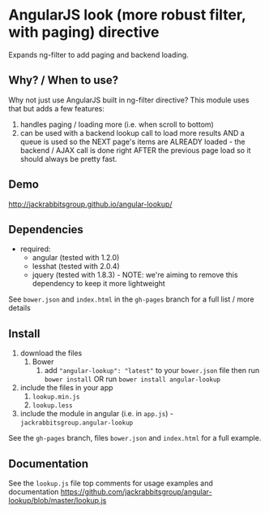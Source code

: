 # AngularJS look (more robust filter, with paging) directive

Expands ng-filter to add paging and backend loading.

## Why? / When to use?
Why not just use AngularJS built in ng-filter directive? This module uses that but adds a few features:
1. handles paging / loading more (i.e. when scroll to bottom)
2. can be used with a backend lookup call to load more results AND a queue is used so the NEXT page's items are ALREADY loaded - the backend / AJAX call is done right AFTER the previous page load so it should always be pretty fast.

## Demo
http://jackrabbitsgroup.github.io/angular-lookup/

## Dependencies
- required:
	- angular (tested with 1.2.0)
	- lesshat (tested with 2.0.4)
	- jquery (tested with 1.8.3) - NOTE: we're aiming to remove this dependency to keep it more lightweight

See `bower.json` and `index.html` in the `gh-pages` branch for a full list / more details

## Install
1. download the files
	1. Bower
		1. add `"angular-lookup": "latest"` to your `bower.json` file then run `bower install` OR run `bower install angular-lookup`
2. include the files in your app
	1. `lookup.min.js`
	2. `lookup.less`
3. include the module in angular (i.e. in `app.js`) - `jackrabbitsgroup.angular-lookup`

See the `gh-pages` branch, files `bower.json` and `index.html` for a full example.


## Documentation
See the `lookup.js` file top comments for usage examples and documentation
https://github.com/jackrabbitsgroup/angular-lookup/blob/master/lookup.js